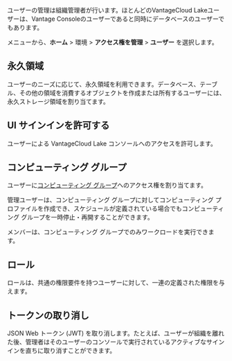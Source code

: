 ユーザーの管理は組織管理者が行います。ほとんどのVantageCloud Lakeユーザーは、Vantage Consoleのユーザーであると同時にデータベースのユーザーでもあります。

メニューから、**ホーム** \> 環境 \> **アクセス権を管理** \> **ユーザー** を選択します。

永久領域
--------

ユーザーのニーズに応じて、永久領域を利用できます。データベース、テーブル、その他の領域を消費するオブジェクトを作成または所有するユーザーには、永久ストレージ領域を割り当てます。

UI サインインを許可する
-----------------------

ユーザーによる VantageCloud Lake コンソールへのアクセスを許可します。

コンピューティング グループ
---------------------------

ユーザーに[コンピューティング グループ](mqu1640280532737.md)へのアクセス権を割り当てます。

管理ユーザーは、コンピューティング グループに対してコンピューティング プロファイルを作成でき、スケジュールが定義されている場合でもコンピューティング グループを一時停止・再開することができます。

メンバーは、コンピューティング グループでのみワークロードを実行できます。

ロール
------

ロールは、共通の権限要件を持つユーザーに対して、一連の定義された権限を与えます。

トークンの取り消し
------------------

JSON Web トークン (JWT) を取り消します。たとえば、ユーザーが組織を離れた後、管理者はそのユーザーのコンソールで実行されているアクティブなサインインを直ちに取り消すことができます。
